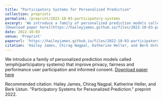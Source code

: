 ```yaml
---
title: "Participatory Systems for Personalized Prediction"
collection: preprints
permalink: /preprint/2022-10-03-participatory-systems
excerpt: 'We introduce a family of personalized prediction models called \emph{participatory systems} that improve privacy, fairness and performance user participation and informed consent.
[Download paper here](https://haileyjames.github.io/files/2022-10-03-participatory-systems.pdf)'
date: 2022-10-03
venue: 'Preprint'
paperurl: 'https://haileyjames.github.io/files/2022-10-03-participatory-systems.pdf'
citation: 'Hailey James, Chirag Nagpal, Katherine Heller, and Berk Ustun. "Participatory Systems for Personalized Prediction." preprint 2022'
---
```

We introduce a family of personalized prediction models called \emph{participatory systems} that improve privacy, fairness and performance user participation and informed consent.
[Download paper here](https://haileyjames.github.io/files/2022-10-03-participatory-systems.pdf)

Recommended citation: Hailey James, Chirag Nagpal, Katherine Heller, and Berk Ustun. "Participatory Systems for Personalized Prediction." preprint 2022.
